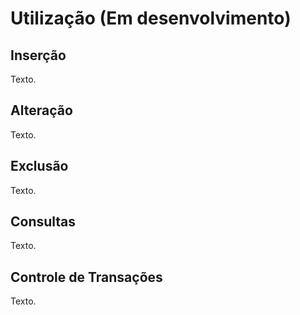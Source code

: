 # Utilização (Em desenvolvimento)
## Inserção
Texto.
## Alteração
Texto.
## Exclusão
Texto.
## Consultas
Texto.
## Controle de Transações
Texto.